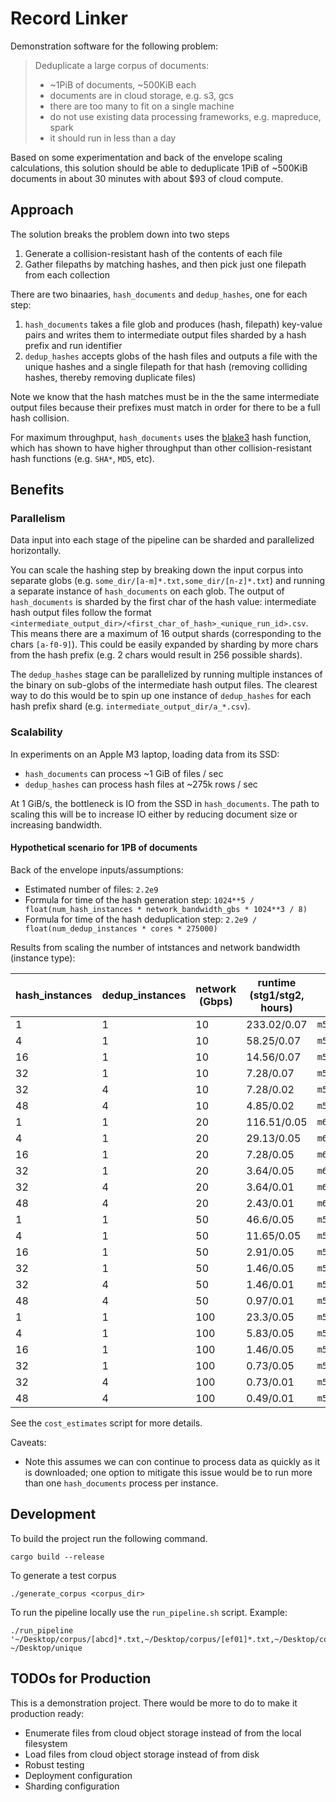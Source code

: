 # Record Linker

Demonstration software for the following problem:

> Deduplicate a large corpus of documents:
> - ~1PiB of documents, ~500KiB each
> - documents are in cloud storage, e.g. s3, gcs
> - there are too many to fit on a single machine
> - do not use existing data processing frameworks, e.g. mapreduce, spark
> - it should run in less than a day

Based on some experimentation and back of the envelope scaling calculations, this solution should be able to deduplicate 1PiB of ~500KiB documents in about 30 minutes with about $93 of cloud compute.

## Approach

The solution breaks the problem down into two steps

1. Generate a collision-resistant hash of the contents of each file
1. Gather filepaths by matching hashes, and then pick just one filepath from each collection

There are two binaaries, `hash_documents` and `dedup_hashes`, one for each step:

1. `hash_documents` takes a file glob and produces (hash, filepath) key-value pairs and writes them to intermediate output files sharded by a hash prefix and run identifier
1. `dedup_hashes` accepts globs of the hash files and outputs a file with the unique hashes and a single filepath for that hash (removing colliding hashes, thereby removing duplicate files)

Note we know that the hash matches must be in the the same intermediate output files because their prefixes must match in order for there to be a full hash collision.

For maximum throughput, `hash_documents` uses the [blake3](https://github.com/BLAKE3-team/BLAKE3) hash function, which has shown to have higher throughput than other collision-resistant hash functions (e.g. `SHA*`, `MD5`, etc).

## Benefits

### Parallelism

Data input into each stage of the pipeline can be sharded and parallelized horizontally.

You can scale the hashing step by breaking down the input corpus into separate globs (e.g. `some_dir/[a-m]*.txt,some_dir/[n-z]*.txt`) and running a separate instance of `hash_documents` on each glob. The output of `hash_documents` is sharded by the first char of the hash value: intermediate hash output files follow the format `<intermediate_output_dir>/<first_char_of_hash>_<unique_run_id>.csv`. This means there are a maximum of 16 output shards (corresponding to the chars `[a-f0-9]`). This could be easily expanded by sharding by more chars from the hash prefix (e.g. 2 chars would result in 256 possible shards).

The `dedup_hashes` stage can be parallelized by running multiple instances of the binary on sub-globs of the intermediate hash output files. The clearest way to do this would be to spin up one instance of `dedup_hashes` for each hash prefix shard (e.g. `intermediate_output_dir/a_*.csv`).

### Scalability

In experiments on an Apple M3 laptop, loading data from its SSD:

- `hash_documents` can process ~1 GiB of files / sec
- `dedup_hashes` can process hash files at ~275k rows / sec

At 1 GiB/s, the bottleneck is IO from the SSD in `hash_documents`. The path to scaling this will be to increase IO either by reducing document size or increasing bandwidth.

#### Hypothetical scenario for 1PB of documents

Back of the envelope inputs/assumptions:
- Estimated number of files: `2.2e9`
- Formula for time of the hash generation step: `1024**5 / float(num_hash_instances * network_bandwidth_gbs * 1024**3 / 8)`
- Formula for time of the hash deduplication step: `2.2e9 / float(num_dedup_instances * cores * 275000)`

Results from scaling the number of intstances and network bandwidth (instance type):

| hash_instances | dedup_instances | network (Gbps) | runtime (stg1/stg2, hours) | instance | cost |
|----------------|-----------------|----------------|----------------------------|----------|------|
| 1 | 1 | 10 | 233.02/0.07 | `m5.8xlarge` | $358.95 |
| 4 | 1 | 10 | 58.25/0.07 | `m5.8xlarge` | $358.95 |
| 16 | 1 | 10 | 14.56/0.07 | `m5.8xlarge` | $358.95 |
| 32 | 1 | 10 | 7.28/0.07 | `m5.8xlarge` | $358.95 |
| 32 | 4 | 10 | 7.28/0.02 | `m5.8xlarge` | $358.95 |
| 48 | 4 | 10 | 4.85/0.02 | `m5.8xlarge` | $358.95 |
| 1 | 1 | 20 | 116.51/0.05 | `m6g.12xlarge` | $215.63 |
| 4 | 1 | 20 | 29.13/0.05 | `m6g.12xlarge` | $215.63 |
| 16 | 1 | 20 | 7.28/0.05 | `m6g.12xlarge` | $215.63 |
| 32 | 1 | 20 | 3.64/0.05 | `m6g.12xlarge` | $215.63 |
| 32 | 4 | 20 | 3.64/0.01 | `m6g.12xlarge` | $215.63 |
| 48 | 4 | 20 | 2.43/0.01 | `m6g.12xlarge` | $215.63 |
| 1 | 1 | 50 | 46.6/0.05 | `m5zn.6xlarge` | $92.37 |
| 4 | 1 | 50 | 11.65/0.05 | `m5zn.6xlarge` | $92.37 |
| 16 | 1 | 50 | 2.91/0.05 | `m5zn.6xlarge` | $92.37 |
| 32 | 1 | 50 | 1.46/0.05 | `m5zn.6xlarge` | $92.37 |
| 32 | 4 | 50 | 1.46/0.01 | `m5zn.6xlarge` | $92.37 |
| 48 | 4 | 50 | 0.97/0.01 | `m5zn.6xlarge` | $92.37 |
| 1 | 1 | 100 | 23.3/0.05 | `m5zn.12xlarge` | $92.46 |
| 4 | 1 | 100 | 5.83/0.05 | `m5zn.12xlarge` | $92.46 |
| 16 | 1 | 100 | 1.46/0.05 | `m5zn.12xlarge` | $92.46 |
| 32 | 1 | 100 | 0.73/0.05 | `m5zn.12xlarge` | $92.46 |
| 32 | 4 | 100 | 0.73/0.01 | `m5zn.12xlarge` | $92.46 |
| 48 | 4 | 100 | 0.49/0.01 | `m5zn.12xlarge` | $92.46 |

See the `cost_estimates` script for more details.

Caveats:
- Note this assumes we can con continue to process data as quickly as it is downloaded; one option to mitigate this issue would be to run more than one `hash_documents` process per instance.

## Development

To build the project run the following command.

```
cargo build --release
```

To generate a test corpus

```
./generate_corpus <corpus_dir>
```

To run the pipeline locally use the `run_pipeline.sh` script. Example:

```
./run_pipeline '~/Desktop/corpus/[abcd]*.txt,~/Desktop/corpus/[ef01]*.txt,~/Desktop/corpus/[2345]*.txt,~/Desktop/corpus/[6789]*.txt' ~/Desktop/unique
```

## TODOs for Production

This is a demonstration project. There would be more to do to make it production ready:

* Enumerate files from cloud object storage instead of from the local filesystem
* Load files from cloud object storage instead of from disk
* Robust testing
* Deployment configuration
* Sharding configuration